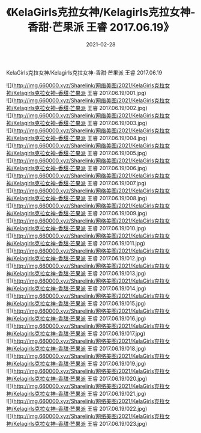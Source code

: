 ﻿---
layout: post
title:  《KelaGirls克拉女神/Kelagirls克拉女神-香甜·芒果派 王睿 2017.06.19》
date:   2021-02-28
img: http://img.660000.xyz/Sharelink/网络美图/2021/KelaGirls克拉女神/Kelagirls克拉女神-香甜·芒果派 王睿 2017.06.19/000.jpg
categories: [美女, 清纯, 唯美]
---

KelaGirls克拉女神/Kelagirls克拉女神-香甜·芒果派 王睿 2017.06.19

 ![](http://img.660000.xyz/Sharelink/网络美图/2021/KelaGirls克拉女神/Kelagirls克拉女神-香甜·芒果派 王睿 2017.06.19/001.jpg) <br>![](http://img.660000.xyz/Sharelink/网络美图/2021/KelaGirls克拉女神/Kelagirls克拉女神-香甜·芒果派 王睿 2017.06.19/002.jpg) <br>![](http://img.660000.xyz/Sharelink/网络美图/2021/KelaGirls克拉女神/Kelagirls克拉女神-香甜·芒果派 王睿 2017.06.19/003.jpg) <br>![](http://img.660000.xyz/Sharelink/网络美图/2021/KelaGirls克拉女神/Kelagirls克拉女神-香甜·芒果派 王睿 2017.06.19/004.jpg) <br>![](http://img.660000.xyz/Sharelink/网络美图/2021/KelaGirls克拉女神/Kelagirls克拉女神-香甜·芒果派 王睿 2017.06.19/005.jpg) <br>![](http://img.660000.xyz/Sharelink/网络美图/2021/KelaGirls克拉女神/Kelagirls克拉女神-香甜·芒果派 王睿 2017.06.19/006.jpg) <br>![](http://img.660000.xyz/Sharelink/网络美图/2021/KelaGirls克拉女神/Kelagirls克拉女神-香甜·芒果派 王睿 2017.06.19/007.jpg) <br>![](http://img.660000.xyz/Sharelink/网络美图/2021/KelaGirls克拉女神/Kelagirls克拉女神-香甜·芒果派 王睿 2017.06.19/008.jpg) <br>![](http://img.660000.xyz/Sharelink/网络美图/2021/KelaGirls克拉女神/Kelagirls克拉女神-香甜·芒果派 王睿 2017.06.19/009.jpg) <br>![](http://img.660000.xyz/Sharelink/网络美图/2021/KelaGirls克拉女神/Kelagirls克拉女神-香甜·芒果派 王睿 2017.06.19/010.jpg) <br>![](http://img.660000.xyz/Sharelink/网络美图/2021/KelaGirls克拉女神/Kelagirls克拉女神-香甜·芒果派 王睿 2017.06.19/011.jpg) <br>![](http://img.660000.xyz/Sharelink/网络美图/2021/KelaGirls克拉女神/Kelagirls克拉女神-香甜·芒果派 王睿 2017.06.19/012.jpg) <br>![](http://img.660000.xyz/Sharelink/网络美图/2021/KelaGirls克拉女神/Kelagirls克拉女神-香甜·芒果派 王睿 2017.06.19/013.jpg) <br>![](http://img.660000.xyz/Sharelink/网络美图/2021/KelaGirls克拉女神/Kelagirls克拉女神-香甜·芒果派 王睿 2017.06.19/014.jpg) <br>![](http://img.660000.xyz/Sharelink/网络美图/2021/KelaGirls克拉女神/Kelagirls克拉女神-香甜·芒果派 王睿 2017.06.19/015.jpg) <br>![](http://img.660000.xyz/Sharelink/网络美图/2021/KelaGirls克拉女神/Kelagirls克拉女神-香甜·芒果派 王睿 2017.06.19/016.jpg) <br>![](http://img.660000.xyz/Sharelink/网络美图/2021/KelaGirls克拉女神/Kelagirls克拉女神-香甜·芒果派 王睿 2017.06.19/017.jpg) <br>![](http://img.660000.xyz/Sharelink/网络美图/2021/KelaGirls克拉女神/Kelagirls克拉女神-香甜·芒果派 王睿 2017.06.19/018.jpg) <br>![](http://img.660000.xyz/Sharelink/网络美图/2021/KelaGirls克拉女神/Kelagirls克拉女神-香甜·芒果派 王睿 2017.06.19/019.jpg) <br>![](http://img.660000.xyz/Sharelink/网络美图/2021/KelaGirls克拉女神/Kelagirls克拉女神-香甜·芒果派 王睿 2017.06.19/020.jpg) <br>![](http://img.660000.xyz/Sharelink/网络美图/2021/KelaGirls克拉女神/Kelagirls克拉女神-香甜·芒果派 王睿 2017.06.19/021.jpg) <br>![](http://img.660000.xyz/Sharelink/网络美图/2021/KelaGirls克拉女神/Kelagirls克拉女神-香甜·芒果派 王睿 2017.06.19/022.jpg) <br>![](http://img.660000.xyz/Sharelink/网络美图/2021/KelaGirls克拉女神/Kelagirls克拉女神-香甜·芒果派 王睿 2017.06.19/023.jpg) <br>